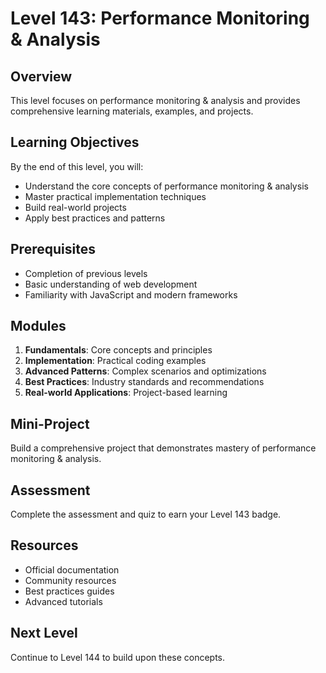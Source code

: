# Level 143: Performance Monitoring & Analysis

## Overview
This level focuses on performance monitoring & analysis and provides comprehensive learning materials, examples, and projects.

## Learning Objectives
By the end of this level, you will:
- Understand the core concepts of performance monitoring & analysis
- Master practical implementation techniques
- Build real-world projects
- Apply best practices and patterns

## Prerequisites
- Completion of previous levels
- Basic understanding of web development
- Familiarity with JavaScript and modern frameworks

## Modules
1. **Fundamentals**: Core concepts and principles
2. **Implementation**: Practical coding examples
3. **Advanced Patterns**: Complex scenarios and optimizations
4. **Best Practices**: Industry standards and recommendations
5. **Real-world Applications**: Project-based learning

## Mini-Project
Build a comprehensive project that demonstrates mastery of performance monitoring & analysis.

## Assessment
Complete the assessment and quiz to earn your Level 143 badge.

## Resources
- Official documentation
- Community resources
- Best practices guides
- Advanced tutorials

## Next Level
Continue to Level 144 to build upon these concepts.
